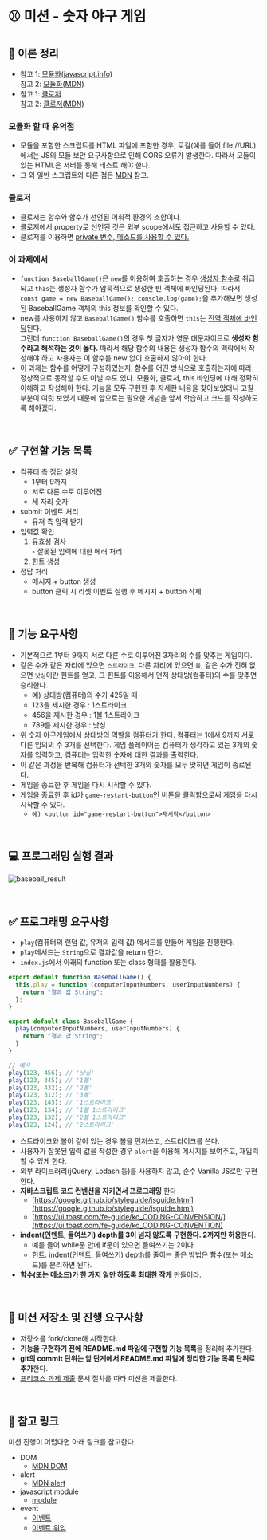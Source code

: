 # ⚾ 미션 - 숫자 야구 게임


## 📝 이론 정리
- 참고 1: [모듈화(javascript.info)](https://ko.javascript.info/import-export)  
  참고 2: [모듈화(MDN)](https://developer.mozilla.org/ko/docs/Web/JavaScript/Guide/Modules)
- 참고 1: [클로저](https://hyunseob.github.io/2016/08/30/javascript-closure/)  
  참고 2: [클로저(MDN)](https://developer.mozilla.org/ko/docs/Web/JavaScript/Closures)
### 모듈화 할 때 유의점
- 모듈을 포함한 스크립트를 HTML 파일에 포함한 경우, 로컬(예를 들어 file://URL)에서는 JS의 모듈 보안 요구사항으로 인해 CORS 오류가 발생한다. 따라서 모듈이 있는 HTML은 서버를 통해 테스트 해야 한다.
- 그 외 일반 스크립트와 다른 점은 [MDN](https://developer.mozilla.org/ko/docs/Web/JavaScript/Guide/Modules#other_differences_between_modules_and_standard_scripts) 참고.
### 클로저
- 클로저는 함수와 함수가 선언된 어휘적 환경의 조합이다.
- 클로저에서 property로 선언된 것은 외부 scope에서도 접근하고 사용할 수 있다.
- 클로저를 이용하면 [private 변수, 메소드를 사용할 수 있다.](https://developer.mozilla.org/ko/docs/Web/JavaScript/Closures#%ED%81%B4%EB%A1%9C%EC%A0%80%EB%A5%BC_%EC%9D%B4%EC%9A%A9%ED%95%B4%EC%84%9C_%ED%94%84%EB%9D%BC%EC%9D%B4%EB%B9%97_%EB%A9%94%EC%86%8C%EB%93%9C_private_method_%ED%9D%89%EB%82%B4%EB%82%B4%EA%B8%B0)
### 이 과제에서
- ``function BaseballGame()``은 ``new``를 이용하여 호출하는 경우 [생성자 함수](https://ko.javascript.info/constructor-new#ref-257)로 취급되고 ``this``는 생성자 함수가 암묵적으로 생성한 빈 객체에 바인딩된다. 따라서 ``const game = new BaseballGame(); console.log(game);``을 추가해보면 생성된 BaseballGame 객체의 this 정보를 확인할 수 있다.
- new를 사용하지 않고 ``BaseballGame()`` 함수를 호출하면 ``this``는 [전역 객체에 바인딩](https://poiemaweb.com/js-this#33-%EC%83%9D%EC%84%B1%EC%9E%90-%ED%95%A8%EC%88%98%EC%97%90-new-%EC%97%B0%EC%82%B0%EC%9E%90%EB%A5%BC-%EB%B6%99%EC%9D%B4%EC%A7%80-%EC%95%8A%EA%B3%A0-%ED%98%B8%EC%B6%9C%ED%95%A0-%EA%B2%BD%EC%9A%B0)된다.  
  그런데 ``function BaseballGame()``의 경우 첫 글자가 영문 대문자이므로 **생성자 함수라고 해석하는 것이 옳다.** 따라서 해당 함수의 내용은 생성자 함수의 맥락에서 작성해야 하고 사용자는 이 함수를 new 없이 호출하지 않아야 한다.
- 이 과제는 함수를 어떻게 구성하였는지, 함수를 어떤 방식으로 호출하는지에 따라 정상적으로 동작할 수도 아닐 수도 있다. 모듈화, 클로저, this 바인딩에 대해 정확히 이해하고 작성해야 한다. 기능을 모두 구현한 후 자세한 내용을 찾아보았더니 고칠 부분이 여럿 보였기 때문에 앞으로는 필요한 개념을 앞서 학습하고 코드를 작성하도록 해야겠다.

<br>

## ✅ 구현할 기능 목록

- 컴퓨터 측 정답 설정
  - 1부터 9까지
  - 서로 다른 수로 이루어진
  - 세 자리 숫자
- submit 이벤트 처리
  - 유저 측 입력 받기
- 입력값 확인
    1. 유효성 검사  
      - 잘못된 입력에 대한 에러 처리
    2. 힌트 생성
- 정답 처리
  - 메시지 + button 생성
  - button 클릭 시 리셋 이벤트 실행 후 메시지 + button 삭제

<br>

## 🎯 기능 요구사항

- 기본적으로 1부터 9까지 서로 다른 수로 이루어진 3자리의 수를 맞추는 게임이다.
- 같은 수가 같은 자리에 있으면 `스트라이크`, 다른 자리에 있으면 `볼`, 같은 수가 전혀 없으면 `낫싱`이란 힌트를 얻고, 그 힌트를 이용해서 먼저 상대방(컴퓨터)의 수를 맞추면 승리한다.
  - 예) 상대방(컴퓨터)의 수가 425일 때
  - 123을 제시한 경우 : 1스트라이크
  - 456을 제시한 경우 : 1볼 1스트라이크
  - 789를 제시한 경우 : 낫싱
- 위 숫자 야구게임에서 상대방의 역할을 컴퓨터가 한다. 컴퓨터는 1에서 9까지 서로 다른 임의의 수 3개를 선택한다. 게임 플레이어는 컴퓨터가 생각하고 있는 3개의 숫자를 입력하고, 컴퓨터는 입력한 숫자에 대한 결과를 출력한다.
- 이 같은 과정을 반복해 컴퓨터가 선택한 3개의 숫자를 모두 맞히면 게임이 종료된다.
- 게임을 종료한 후 게임을 다시 시작할 수 있다.
- 게임을 종료한 후 id가 `game-restart-button`인 버튼을 클릭함으로써 게임을 다시 시작할 수 있다. 
  - `예) <button id="game-restart-button">재시작</button>`

<br>

## 💻 프로그래밍 실행 결과

![baseball_result](https://user-images.githubusercontent.com/50367798/100166088-32473e00-2eff-11eb-9454-5d45e648b37e.jpg)

<br>

## ✅ 프로그래밍 요구사항

- `play`(컴퓨터의 랜덤 값, 유저의 입력 값) 메서드를 만들어 게임을 진행한다.
- `play`메서드는 `String`으로 결과값을 return 한다.
- `index.js`에서 아래의 function 또는 class 형태를 활용한다.

```javascript
export default function BaseballGame() {
  this.play = function (computerInputNumbers, userInputNumbers) {
    return "결과 값 String";
  };
}

export default class BaseballGame {
  play(computerInputNumbers, userInputNumbers) {
    return "결과 값 String";
  }
}

// 예시
play(123, 456); // '낫싱'
play(123, 345); // '1볼'
play(123, 432); // '2볼'
play(123, 312); // '3볼'
play(123, 145); // '1스트라이크'
play(123, 134); // '1볼 1스트라이크'
play(123, 132); // '2볼 1스트라이크'
play(123, 124); // '2스트라이크'
```

- 스트라이크와 볼이 같이 있는 경우 볼을 먼저쓰고, 스트라이크를 쓴다.
- 사용자가 잘못된 입력 값을 작성한 경우 `alert`을 이용해 메시지를 보여주고, 재입력할 수 있게 한다.
- 외부 라이브러리(jQuery, Lodash 등)를 사용하지 않고, 순수 Vanilla JS로만 구현한다.
- **자바스크립트 코드 컨벤션을 지키면서 프로그래밍** 한다
  - [https://google.github.io/styleguide/jsguide.html](https://google.github.io/styleguide/jsguide.html)
  - [https://ui.toast.com/fe-guide/ko_CODING-CONVENSION/](https://ui.toast.com/fe-guide/ko_CODING-CONVENTION)
- **indent(인덴트, 들여쓰기) depth를 3이 넘지 않도록 구현한다. 2까지만 허용**한다.
  - 예를 들어 while문 안에 if문이 있으면 들여쓰기는 2이다.
  - 힌트: indent(인덴트, 들여쓰기) depth를 줄이는 좋은 방법은 함수(또는 메소드)를 분리하면 된다.
- **함수(또는 메소드)가 한 가지 일만 하도록 최대한 작게** 만들어라.

<br>

## 📝 미션 저장소 및 진행 요구사항

- 저장소를 fork/clone해 시작한다.
- **기능을 구현하기 전에 README.md 파일에 구현할 기능 목록**을 정리해 추가한다.
- **git의 commit 단위는 앞 단계에서 README.md 파일에 정리한 기능 목록 단위로 추가**한다.
- [프리코스 과제 제출](https://github.com/woowacourse/woowacourse-docs/tree/master/precourse) 문서 절차를 따라 미션을 제출한다.

<br>

## 🔗 참고 링크

미션 진행이 어렵다면 아래 링크를 참고한다.

- DOM
  - [MDN DOM](https://developer.mozilla.org/ko/docs/Web/API/Document_Object_Model/%EC%86%8C%EA%B0%9C)
- alert
  - [MDN alert](https://developer.mozilla.org/ko/docs/Web/API/Window/alert)
- javascript module
  - [module](https://ko.javascript.info/modules-intro)
- event
  - [이벤트](https://ko.javascript.info/introduction-browser-events)
  - [이벤트 위임](https://ko.javascript.info/event-delegation)
